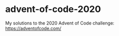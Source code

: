 # advent-of-code-2020

My solutions to the 2020 Advent of Code challenge: https://adventofcode.com/
